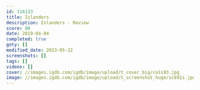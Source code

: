 ```yaml
---
id: 116133
title: Islanders
description: Islanders - Review
score: 80
date: 2019-04-04
completed: true
goty: []
modified_date: 2023-05-22
screenshots: []
tags: []
videos: []
cover: //images.igdb.com/igdb/image/upload/t_cover_big/co1s93.jpg
image: //images.igdb.com/igdb/image/upload/t_screenshot_huge/sc691s.jpg
---
```

